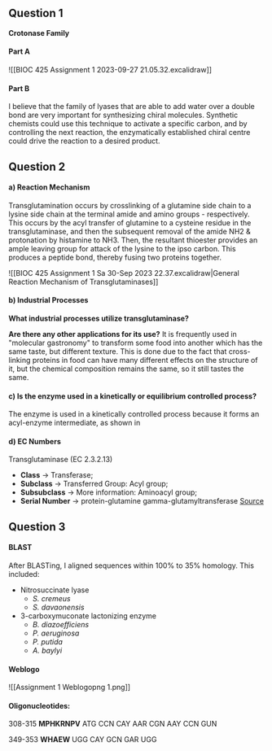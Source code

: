 ## Question 1

**Crotonase Family**

#### Part A

![[BIOC 425 Assignment 1 2023-09-27 21.05.32.excalidraw]]

#### Part B

I believe that the family of lyases that are able to add water over a double bond are very important for synthesizing chiral molecules. Synthetic chemists could use this technique to activate a specific carbon, and by controlling the next reaction, the enzymatically established chiral centre could drive the reaction to a desired product.

## Question 2
#### a) Reaction Mechanism

Transglutamination occurs by crosslinking of a glutamine side chain to a lysine side chain at the terminal amide and amino groups - respectively. This occurs by the acyl transfer of glutamine to a cysteine residue in the transglutaminase, and then the subsequent removal of the amide NH2 & protonation by histamine to NH3. Then, the resultant thioester provides an ample leaving group for attack of the lysine to the ipso carbon. This produces a peptide bond, thereby fusing two proteins together.

![[BIOC 425 Assignment 1 Sa 30-Sep 2023 22.37.excalidraw|General Reaction Mechanism of Transglutaminases]]


#### b) Industrial Processes
**What industrial processes utilize transglutaminase?**


**Are there any other applications for its use?**
It is frequently used in "molecular gastronomy" to transform some food into another which has the same taste, but different texture. This is done due to the fact that cross-linking proteins in food can have many different effects on the structure of it, but the chemical composition remains the same, so it still tastes the same.

#### c) Is the enzyme used in a kinetically or equilibrium controlled process?

The enzyme is used in a kinetically controlled process because it forms an acyl-enzyme intermediate, as shown in 

#### d) EC Numbers
Transglutaminase (EC 2.3.2.13)
- **Class** $\rightarrow$ Transferase;
- **Subclass** $\rightarrow$ Transferred Group: Acyl group;
- **Subsubclass** $\rightarrow$ More information: Aminoacyl group;
- **Serial Number** $\rightarrow$ protein-glutamine gamma-glutamyltransferase
[Source](https://www.brenda-enzymes.org/enzyme.php?ecno=2.3.2.13)

## Question 3

#### BLAST 
After BLASTing, I aligned sequences within 100% to 35% homology.
This included: 
- Nitrosuccinate lyase
	- *S. cremeus*
	- *S. davaonensis*
- 3-carboxymuconate lactonizing enzyme
	- *B. diazoefficiens*
	- *P. aeruginosa*
	- *P. putida*
	- *A. baylyi*

#### Weblogo

![[Assignment 1 Weblogopng 1.png]]

#### Oligonucleotides:

308-315
**MPHKRNPV**
ATG CCN CAY AAR CGN AAY CCN GUN

349-353
**WHAEW**
UGG CAY GCN GAR UGG